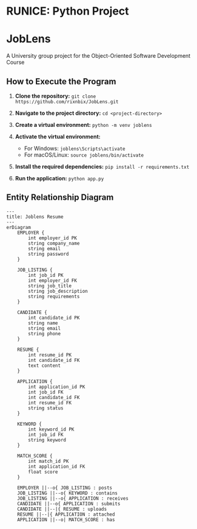 # RUNICE: Python Project

# JobLens

A University group project for the Object-Oriented Software Development Course

## How to Execute the Program

1. **Clone the repository:**
   `git clone https://github.com/rixnbix/JobLens.git`

2. **Navigate to the project directory:**
   `cd <project-directory>`

3. **Create a virtual environment:**
   `python -m venv joblens`

4. **Activate the virtual environment:**

   - For Windows:
     `joblens\Scripts\activate`
   - For macOS/Linux:
     `source joblens/bin/activate`

5. **Install the required dependencies:**
   `pip install -r requirements.txt`

6. **Run the application:**
   `python app.py`

## Entity Relationship Diagram

```mermaid
---
title: Joblens Resume
---
erDiagram
    EMPLOYER {
        int employer_id PK
        string company_name
        string email
        string password
    }

    JOB_LISTING {
        int job_id PK
        int employer_id FK
        string job_title
        string job_description
        string requirements
    }

    CANDIDATE {
        int candidate_id PK
        string name
        string email
        string phone
    }

    RESUME {
        int resume_id PK
        int candidate_id FK
        text content
    }

    APPLICATION {
        int application_id PK
        int job_id FK
        int candidate_id FK
        int resume_id FK
        string status
    }

    KEYWORD {
        int keyword_id PK
        int job_id FK
        string keyword
    }

    MATCH_SCORE {
        int match_id PK
        int application_id FK
        float score
    }

    EMPLOYER ||--o{ JOB_LISTING : posts
    JOB_LISTING ||--o{ KEYWORD : contains
    JOB_LISTING ||--o{ APPLICATION : receives
    CANDIDATE ||--o{ APPLICATION : submits
    CANDIDATE ||--|{ RESUME : uploads
    RESUME ||--|{ APPLICATION : attached
    APPLICATION ||--o| MATCH_SCORE : has
```

